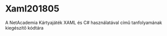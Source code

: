 # Xaml201805
A NetAcademia Kártyajáték XAML és C# használatával című tanfolyamának kiegészítő kódtára
